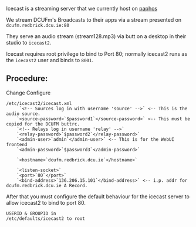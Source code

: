 Icecast is a streaming server that we currently host on [paphos](/machines/paphos)

We stream DCUFm's Broadcasts to their apps via a stream presented on
`dcufm.redbrick.dcu.ie:80`

They serve an audio stream (stream128.mp3) via butt on a desktop in their studio
to `icecast2`.

Icecast requires root privilege to bind to Port 80; normally icecast2 runs as
the `icecast2` user and binds to `8001`.

## Procedure:

Change
Configure

```
/etc/icecast2/icecast.xml
     `<!-- Sources log in with username 'source' -->` <-- This is the audio source.
    `<source-password>`$password1`</source-password>` <-- This must be copied for the DCUFM buttrc.
    `<!-- Relays log in username 'relay' -->`
    `<relay-password>`$password2`</relay-password>`
    `<admin-user>`admin`</admin-user>` <-- This is for the WebUI frontend
    `<admin-password>`$password3`</admin-password>`

    `<hostname>`dcufm.redbrick.dcu.ie`</hostname>`

    `<listen-socket>`
    `<port>`80`</port>`
    `<bind-address>`136.206.15.101`</bind-address>` <-- i.p. addr for dcufm.redbrick.dcu.ie A Record.
```

After that you must configure the default behaviour for the icecast server to allow icecast2 to bind to port 80.

```
USERID & GROUPID in  
/etc/defaults/icecast2 to root
```
